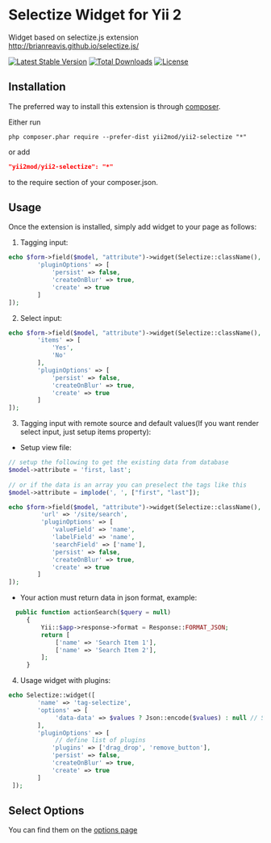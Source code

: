 Selectize Widget for Yii 2
==========================
Widget based on selectize.js extension http://brianreavis.github.io/selectize.js/

[![Latest Stable Version](https://poser.pugx.org/yii2mod/yii2-selectize/v/stable)](https://packagist.org/packages/yii2mod/yii2-selectize) [![Total Downloads](https://poser.pugx.org/yii2mod/yii2-selectize/downloads)](https://packagist.org/packages/yii2mod/yii2-selectize) [![License](https://poser.pugx.org/yii2mod/yii2-selectize/license)](https://packagist.org/packages/yii2mod/yii2-selectize)

Installation 
------------

The preferred way to install this extension is through [composer](http://getcomposer.org/download/).

Either run

```
php composer.phar require --prefer-dist yii2mod/yii2-selectize "*"
```

or add

```json
"yii2mod/yii2-selectize": "*"
```

to the require section of your composer.json.

Usage
------------
Once the extension is installed, simply add widget to your page as follows:

1) Tagging input:
```php
echo $form->field($model, "attribute")->widget(Selectize::className(), [
        'pluginOptions' => [
            'persist' => false,
            'createOnBlur' => true,
            'create' => true
        ]
]); 
```
2) Select input:
```php
echo $form->field($model, "attribute")->widget(Selectize::className(), [
        'items' => [
            'Yes',
            'No'
        ],
        'pluginOptions' => [
            'persist' => false,
            'createOnBlur' => true,
            'create' => true
        ]
]); 
```

3) Tagging input with remote source and default values(If you want render select input, just setup items property):

- Setup view file:
 
```php
// setup the following to get the existing data from database
$model->attribute = 'first, last';
 
// or if the data is an array you can preselect the tags like this
$model->attribute = implode(', ', ["first", "last"]);

echo $form->field($model, "attribute")->widget(Selectize::className(), [
         'url' => '/site/search',
         'pluginOptions' => [
            'valueField' => 'name',
            'labelField' => 'name',
            'searchField' => ['name'],
            'persist' => false,
            'createOnBlur' => true,
            'create' => true
        ]
]);
 ```

- Your action must return data in json format, example:

```php
  public function actionSearch($query = null)
     {
         Yii::$app->response->format = Response::FORMAT_JSON;
         return [
             ['name' => 'Search Item 1'],
             ['name' => 'Search Item 2'],
         ];
     }
```
4) Usage widget with plugins:
```php
echo Selectize::widget([
        'name' => 'tag-selectize',
        'options' => [
             'data-data' => $values ? Json::encode($values) : null // Set default values
        ],
        'pluginOptions' => [
             // define list of plugins 
            'plugins' => ['drag_drop', 'remove_button'],
            'persist' => false,
            'createOnBlur' => true,
            'create' => true
        ]
 ]);
```            
Select Options 
----------------
You can find them on the [options page](https://github.com/brianreavis/selectize.js/blob/master/docs/api.md)
